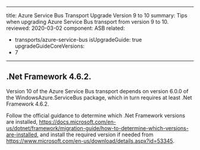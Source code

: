 ---
title: Azure Service Bus Transport Upgrade Version 9 to 10
summary: Tips when upgrading Azure Service Bus transport from version 9 to 10.
reviewed: 2020-03-02
component: ASB
related:
 - transports/azure-service-bus
isUpgradeGuide: true
upgradeGuideCoreVersions:
 - 7
 ---


## .Net Framework 4.6.2.

Version 10 of the Azure Service Bus transport depends on version 6.0.0 of the WindowsAzure.ServiceBus package, which in turn requires at least .Net Framework 4.6.2.

Follow the official guidance to determine which .Net Framework versions are installed, https://docs.microsoft.com/en-us/dotnet/framework/migration-guide/how-to-determine-which-versions-are-installed, and install the required version if needed from https://www.microsoft.com/en-us/download/details.aspx?id=53345.